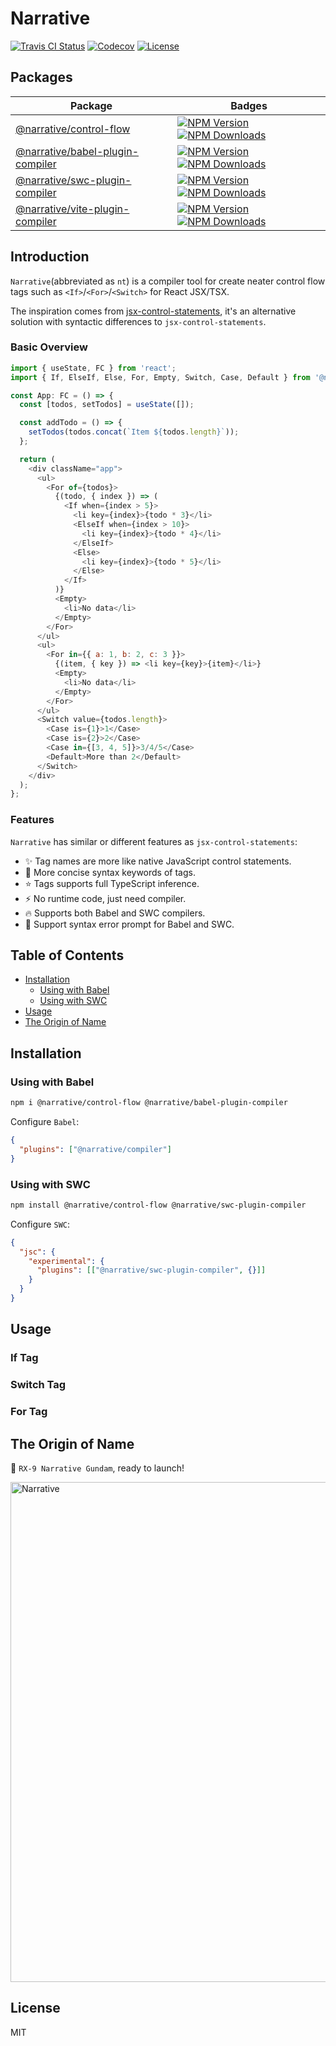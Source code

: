 # Narrative

<p>
  <a href="https://app.travis-ci.com/joe-sky/narrative"><img src="https://app.travis-ci.com/joe-sky/narrative.svg?branch=master" alt="Travis CI Status"></a>
  <a href="https://codecov.io/gh/joe-sky/narrative"><img src="https://codecov.io/gh/joe-sky/narrative/branch/master/graph/badge.svg" alt="Codecov"></a>
  <a href="https://www.npmjs.com/package/@narrative/core"><img src="https://img.shields.io/npm/l/@narrative/core.svg" alt="License"></a>
</p>

## Packages

| Package                                                                                                             | Badges                                                                                                                                                                                                                                                                                                                                                       |
| ------------------------------------------------------------------------------------------------------------------- | ------------------------------------------------------------------------------------------------------------------------------------------------------------------------------------------------------------------------------------------------------------------------------------------------------------------------------------------------------------ |
| [@narrative/control-flow](https://github.com/joe-sky/narrative/tree/master/packages/control-flow)                   | <a href="https://www.npmjs.org/package/@narrative/control-flow"><img src="https://img.shields.io/npm/v/@narrative/control-flow.svg" alt="NPM Version"></a> <a href="https://www.npmjs.org/package/@narrative/control-flow"><img src="https://img.shields.io/npm/dm/@narrative/control-flow.svg" alt="NPM Downloads"></a>                                     |
| [@narrative/babel-plugin-compiler](https://github.com/joe-sky/narrative/tree/master/packages/babel-plugin-compiler) | <a href="https://www.npmjs.org/package/@narrative/babel-plugin-compiler"><img src="https://img.shields.io/npm/v/@narrative/babel-plugin-compiler.svg" alt="NPM Version"></a> <a href="https://www.npmjs.org/package/@narrative/babel-plugin-compiler"><img src="https://img.shields.io/npm/dm/@narrative/babel-plugin-compiler.svg" alt="NPM Downloads"></a> |
| [@narrative/swc-plugin-compiler](https://github.com/joe-sky/narrative/tree/master/packages/swc-plugin-compiler)     | <a href="https://www.npmjs.org/package/@narrative/swc-plugin-compiler"><img src="https://img.shields.io/npm/v/@narrative/swc-plugin-compiler.svg" alt="NPM Version"></a> <a href="https://www.npmjs.org/package/@narrative/swc-plugin-compiler"><img src="https://img.shields.io/npm/dm/@narrative/swc-plugin-compiler.svg" alt="NPM Downloads"></a>         |
| [@narrative/vite-plugin-compiler](https://github.com/joe-sky/narrative/tree/master/packages/vite-plugin-compiler)   | <a href="https://www.npmjs.org/package/@narrative/vite-plugin-compiler"><img src="https://img.shields.io/npm/v/@narrative/vite-plugin-compiler.svg" alt="NPM Version"></a> <a href="https://www.npmjs.org/package/@narrative/vite-plugin-compiler"><img src="https://img.shields.io/npm/dm/@narrative/vite-plugin-compiler.svg" alt="NPM Downloads"></a>     |

## Introduction

`Narrative`(abbreviated as `nt`) is a compiler tool for create neater control flow tags such as `<If>`/`<For>`/`<Switch>` for React JSX/TSX.

The inspiration comes from [jsx-control-statements](https://github.com/AlexGilleran/jsx-control-statements), it's an alternative solution with syntactic differences to `jsx-control-statements`.

### Basic Overview

```js
import { useState, FC } from 'react';
import { If, ElseIf, Else, For, Empty, Switch, Case, Default } from '@narrative/control-flow';

const App: FC = () => {
  const [todos, setTodos] = useState([]);

  const addTodo = () => {
    setTodos(todos.concat(`Item ${todos.length}`));
  };

  return (
    <div className="app">
      <ul>
        <For of={todos}>
          {(todo, { index }) => (
            <If when={index > 5}>
              <li key={index}>{todo * 3}</li>
              <ElseIf when={index > 10}>
                <li key={index}>{todo * 4}</li>
              </ElseIf>
              <Else>
                <li key={index}>{todo * 5}</li>
              </Else>
            </If>
          )}
          <Empty>
            <li>No data</li>
          </Empty>
        </For>
      </ul>
      <ul>
        <For in={{ a: 1, b: 2, c: 3 }}>
          {(item, { key }) => <li key={key}>{item}</li>}
          <Empty>
            <li>No data</li>
          </Empty>
        </For>
      </ul>
      <Switch value={todos.length}>
        <Case is={1}>1</Case>
        <Case is={2}>2</Case>
        <Case in={[3, 4, 5]}>3/4/5</Case>
        <Default>More than 2</Default>
      </Switch>
    </div>
  );
};
```

### Features

`Narrative` has similar or different features as `jsx-control-statements`:

- ✨ Tag names are more like native JavaScript control statements.
- 💫 More concise syntax keywords of tags.
- ⭐ Tags supports full TypeScript inference.
- ⚡ No runtime code, just need compiler.
- 🔥 Supports both Babel and SWC compilers.
- 🔧 Support syntax error prompt for Babel and SWC.

## Table of Contents

- [Installation](#installation)
  - [Using with Babel](#using-with-babel)
  - [Using with SWC](#using-with-swc)
- [Usage](#usage)
- [The Origin of Name](#the-origin-of-name)

## Installation

### Using with Babel

```bash
npm i @narrative/control-flow @narrative/babel-plugin-compiler
```

Configure `Babel`:

```json
{
  "plugins": ["@narrative/compiler"]
}
```

### Using with SWC

```bash
npm install @narrative/control-flow @narrative/swc-plugin-compiler
```

Configure `SWC`:

```json
{
  "jsc": {
    "experimental": {
      "plugins": [["@narrative/swc-plugin-compiler", {}]]
    }
  }
}
```

## Usage

### If Tag

### Switch Tag

### For Tag

## The Origin of Name

🤖 `RX-9 Narrative Gundam`, ready to launch!

<p>
  <img src="https://user-images.githubusercontent.com/12705724/128486426-a0a22884-7ea4-4b64-ae17-a19bc43dd3f2.jpg" alt="Narrative" width="800" />
</p>

## License

MIT
